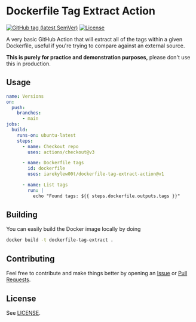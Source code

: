 # Dockerfile Tag Extract Action

[![GitHub tag (latest SemVer)](https://img.shields.io/github/v/tag/IAreKyleW00t/dockerfile-tag-extract-action?label=version)](https://github.com/IAreKyleW00t/dockerfile-tag-extract-action/tags)
[![License](https://img.shields.io/github/license/IAreKyleW00t/dockerfile-tag-extract-action)](https://github.com/IAreKyleW00t/dockerfile-tag-extract-action/blob/main/LICENSE)

A very basic GitHub Action that will extract all of the tags within a given Dockerfile, useful if you're trying to compare against an external source.

**This is purely for practice and demonstration purposes,** please don't use this in production.

## Usage

```yaml
name: Versions
on:
  push:
    branches:
      - main
jobs:
  build:
    runs-on: ubuntu-latest
    steps:
      - name: Checkout repo
        uses: actions/checkout@v3

      - name: Dockerfile tags
        id: dockerfile
        uses: iarekylew00t/dockerfile-tag-extract-action@v1

      - name: List tags
        run: |
          echo "Found tags: ${{ steps.dockerfile.outputs.tags }}"
```

## Building

You can easily build the Docker image locally by doing

```sh
docker build -t dockerfile-tag-extract .
```

## Contributing

Feel free to contribute and make things better by opening an [Issue](https://github.com/IAreKyleW00t/dockerfile-tag-extract-action/issues) or [Pull Requests](https://github.com/IAreKyleW00t/dockerfile-tag-extract-action/pulls).

## License

See [LICENSE](https://github.com/IAreKyleW00t/dockerfile-tag-extract-action/blob/main/LICENSE).

